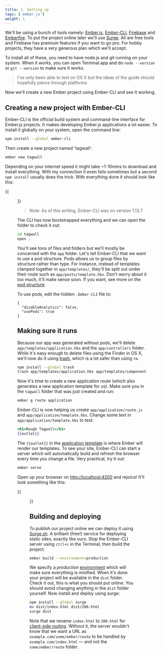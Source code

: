 ```yaml
---
title: 1. Setting up
tags: ['ember-js']
weight: 1
---
```


We'll be using a bunch of tools namely: [Ember.js](http://emberjs.com/), [Ember-CLI](http://www.Ember-CLI.com/), [Firebase](https://www.firebase.com/) and [Emberfire](https://github.com/firebase/emberfire). To put the project online later we'll use [Surge](http://surge.sh/). All are free tools and Firebase has premium features if you want to go pro. For hobby projects, they have a very generous plan which we'll accept.

To install all of these, you need to have node.js and git running on your system. When it works, you can open Terminal.app and do `node --version` or `git --version` to make sure it works.

> I've only been able to test on OS X but the ideas of the guide should hopefully pierce through platforms

Now we'll create a new Ember project using Ember-CLI and see it working.

## Creating a new project with Ember-CLI

Ember-CLI is the official build system and command-line interface for Ember.js projects. It makes developing Ember.js applications a lot easier. To install it globally on your system, open the command line:

```bash
npm install --global ember-cli
```

Then create a new project named 'tagwall':

```bash
ember new tagwall
```

Depending on your internet speed it might take ~1-10mins to download and install everything. With my connection it even fails sometimes but a second `npm install` usually does the trick. With everything done it should look like this:

{{<figure src="/images/tagwall/tagwall1.png">}}

> Note: As of this writing, Ember-CLI was on version 1.13.7

The CLI has now bootstrapped everything and we can open the folder to check it out:

```bash
cd tagwall
open .
```

You'll see tons of files and folders but we'll mostly be concerned with the `app` folder. Let's tell Ember-CLI that we want to use a pod structure. Pods allows us to group files by structure rather than type. For instance, instead of templates clamped together in `app/templates/`, they'll be split out under their route such as `app/posts/template.hbs`. Don't worry about it too much, it'll make sense soon. If you want, see more on the [pod structure](http://www.Ember-CLI.com/user-guide/#using-pods).

To use pods, edit the hidden `.Ember-CLI` file to:

```
{
  "disableAnalytics": false,
  "usePods": true
}
```

## Making sure it runs

Because our app was generated without pods, we'll delete `app/templates/application.hbs` and the `app/controllers` folder. While it's easy enough to delete files using the Finder in OS X, we'll now do it using [trash](https://github.com/sindresorhus/trash), which is a lot safer than using `rm`.

```bash
npm install --global trash
trash app/templates/application.hbs app/templates/components app/controllers
```

Now it's time to create a new application route (which also generates a new application template for us). Make sure you in the `tagwall` folder that was just created and run:

```bash
ember g route application
```

Ember-CLI is now helping us create `app/application/route.js` and `app/application/template.hbs`. Change some text in `app/application/template.hbs` to test:

```handlebars
<h1>Rough Tagwall</h1>
{{outlet}}
```

The `{{outlet}}` in the [application template](http://guides.emberjs.com/v1.13.0/templates/the-application-template/) is where Ember will render our templates. To see your site, Ember-CLI can start a server which will automatically build and refresh the browser every time you change a file. Very practical, try it out:

```bash
ember serve
```

Open up your browser on [http://localhost:4200](http://localhost:4200) and rejoice! It'll look something like this:

{{<figure src="/images/tagwall/tagwall2.png">}}

## Building and deploying

To publish our project online we can deploy it using [Surge.sh](http://surge.sh/). A brilliant (free!) service for deploying static sites, exactly like ours. Stop the Ember-CLI server using `ctrl+c` in the Terminal, then build the project:

```bash
ember build --environment=production
```

We specify a *production* [environment](http://www.Ember-CLI.com/user-guide/#Environments) which will make sure everything is minified. When it's done your project will be available in the `dist` folder. Check it out, this is what you should put online. You should avoid changing anything in the `dist` folder yourself. Now install and deploy using surge:

```bash
npm install --global surge
mv dist/index.html dist/200.html
surge dist
```

Note that we rename `index.html` to `200.html` for [client-side routing](http://surge.sh/help/adding-a-200-page-for-client-side-routing). Without it, the server wouldn't know that we want a URL as `example.com/some/ember/route` to be handled by `example.com/index.html` — and not the `some/ember/route` folder.

<!-- [2]({{< relref "2-building-the-tagwall.md" >}}) -->
